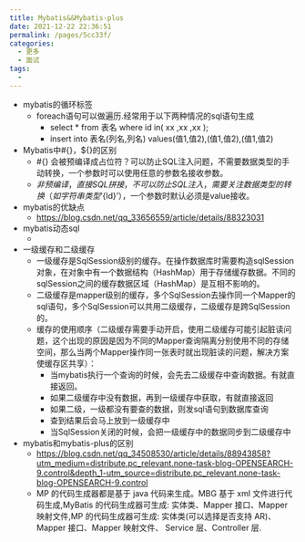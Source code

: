 ```yaml
---
title: Mybatis&&Mybatis-plus
date: 2021-12-22 22:36:51
permalink: /pages/5cc33f/
categories:
  - 更多
  - 面试
tags:
  - 
---
```

* mybatis的循环标签
  * foreach语句可以做遍历.经常用于以下两种情况的sql语句生成
    * select * from 表名 where id in( xx ,xx ,xx );
    * insert into 表名(列名,列名) values(值1,值2),(值1,值2),(值1,值2)
* Mybatis中#{}，${}的区别
  * #{} 会被预编译成占位符？可以防止SQL注入问题，不需要数据类型的手动转换，一个参数时可以使用任意的参数名接收参数。
  * ${}非预编译，直接SQL拼接，不可以防止SQL注入，需要关注数据类型的转换（如字符串类型 ‘${Id}’），一个参数时默认必须是value接收。
* mybatis的优缺点
  * https://blog.csdn.net/qq_33656559/article/details/88323031
* mybatis动态sql
  * ​	
* 一级缓存和二级缓存
  * 一级缓存是SqlSession级别的缓存。在操作数据库时需要构造sqlSession对象，在对象中有一个数据结构（HashMap）用于存储缓存数据。不同的sqlSession之间的缓存数据区域（HashMap）是互相不影响的。
  * 二级缓存是mapper级别的缓存，多个SqlSession去操作同一个Mapper的sql语句，多个SqlSession可以共用二级缓存，二级缓存是跨SqlSession的。
  * 缓存的使用顺序（二级缓存需要手动开启，使用二级缓存可能引起脏读问题，这个出现的原因是因为不同的Mapper查询隔离分别使用不同的存储空间，那么当两个Mapper操作同一张表时就出现脏读的问题，解决方案使缓存区共享）：
    * 当mybatis执行一个查询的时候，会先去二级缓存中查询数据。有就直接返回。
    * 如果二级缓存中没有数据，再到一级缓存中获取，有就直接返回
    * 如果二级，一级都没有要查的数据，则发sql语句到数据库查询
    * 查到结果后会马上放到一级缓存中
    * 当SqlSession关闭的时候，会把一级缓存中的数据同步到二级缓存中
* mybatis和mybatis-plus的区别
  * https://blog.csdn.net/qq_34508530/article/details/88943858?utm_medium=distribute.pc_relevant.none-task-blog-OPENSEARCH-9.control&depth_1-utm_source=distribute.pc_relevant.none-task-blog-OPENSEARCH-9.control
  * MP 的代码生成器都是基于 java 代码来生成。MBG 基于 xml 文件进行代码生成,MyBatis 的代码生成器可生成: 实体类、Mapper 接口、Mapper 映射文件,MP 的代码生成器可生成: 实体类(可以选择是否支持 AR)、Mapper 接口、Mapper 映射文件、 Service 层、Controller 层.